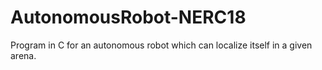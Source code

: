 # AutonomousRobot-NERC18
Program in C for an autonomous robot which can localize itself in a given arena.
